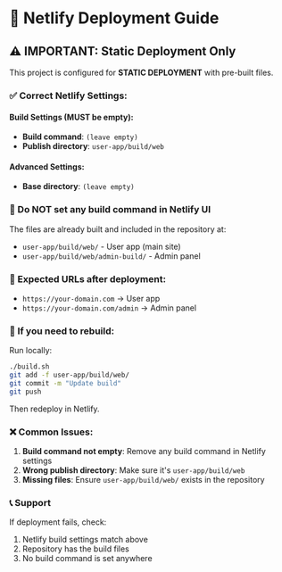 # 🚀 Netlify Deployment Guide

## ⚠️ IMPORTANT: Static Deployment Only

This project is configured for **STATIC DEPLOYMENT** with pre-built files.

### ✅ Correct Netlify Settings:

#### Build Settings (MUST be empty):
- **Build command**: `(leave empty)`
- **Publish directory**: `user-app/build/web`

#### Advanced Settings:
- **Base directory**: `(leave empty)`

### 🚫 Do NOT set any build command in Netlify UI

The files are already built and included in the repository at:
- `user-app/build/web/` - User app (main site)
- `user-app/build/web/admin-build/` - Admin panel

### 🎯 Expected URLs after deployment:

- `https://your-domain.com` → User app
- `https://your-domain.com/admin` → Admin panel

### 🔧 If you need to rebuild:

Run locally:
```bash
./build.sh
git add -f user-app/build/web/
git commit -m "Update build"
git push
```

Then redeploy in Netlify.

### ❌ Common Issues:

1. **Build command not empty**: Remove any build command in Netlify settings
2. **Wrong publish directory**: Make sure it's `user-app/build/web`
3. **Missing files**: Ensure `user-app/build/web/` exists in the repository

### 📞 Support

If deployment fails, check:
1. Netlify build settings match above
2. Repository has the build files
3. No build command is set anywhere